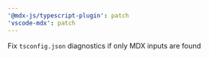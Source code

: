 ```yaml
---
'@mdx-js/typescript-plugin': patch
'vscode-mdx': patch
---
```


Fix `tsconfig.json` diagnostics if only MDX inputs are found
